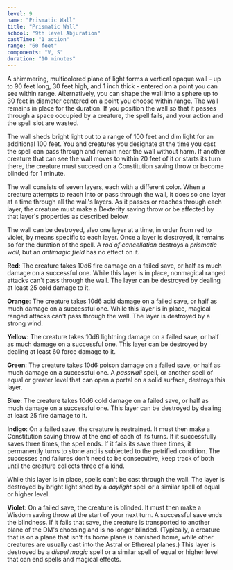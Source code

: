 ```yaml
---
level: 9
name: "Prismatic Wall"
title: "Prismatic Wall"
school: "9th level Abjuration"
castTime: "1 action"
range: "60 feet"
components: "V, S"
duration: "10 minutes"
---
```


A shimmering, multicolored plane of light forms a vertical opaque wall - up to 90 feet long, 30 feet high, and 1 inch thick - entered on a point you can see within range. Alternatively, you can shape the wall into a sphere up to 30 feet in diameter centered on a point you choose within range. The wall remains in place for the duration. If you position the wall so that it passes through a space occupied by a creature, the spell fails, and your action and the spell slot are wasted.

The wall sheds bright light out to a range of 100 feet and dim light for an additional 100 feet. You and creatures you designate at the time you cast the spell can pass through and remain near the wall without harm. If another creature that can see the wall moves to within 20 feet of it or starts its turn there, the creature must succeed on a Constitution saving throw or become blinded for 1 minute.

The wall consists of seven layers, each with a different color. When a creature attempts to reach into or pass through the wall, it does so one layer at a time through all the wall's layers. As it passes or reaches through each layer, the creature must make a Dexterity saving throw or be affected by that layer's properties as described below.

The wall can be destroyed, also one layer at a time, in order from red to violet, by means specific to each layer. Once a layer is destroyed, it remains so for the duration of the spell. A *rod of cancellation* destroys a *prismatic wall*, but an *antimagic field* has no effect on it.

**Red**: The creature takes 10d6 fire damage on a failed save, or half as much damage on a successful one. While this layer is in place, nonmagical ranged attacks can't pass through the wall. The layer can be destroyed by dealing at least 25 cold damage to it.

**Orange**: The creature takes 10d6 acid damage on a failed save, or half as much damage on a successful one. While this layer is in place, magical ranged attacks can't pass through the wall. The layer is destroyed by a strong wind.

**Yellow**: The creature takes 10d6 lightning damage on a failed save, or half as much damage on a successful one. This layer can be destroyed by dealing at least 60 force damage to it.

**Green**: The creature takes 10d6 poison damage on a failed save, or half as much damage on a successful one. A *passwall* spell, or another spell of equal or greater level that can open a portal on a solid surface, destroys this layer.

**Blue**: The creature takes 10d6 cold damage on a failed save, or half as much damage on a successful one. This layer can be destroyed by dealing at least 25 fire damage to it.

**Indigo**: On a failed save, the creature is restrained. It must then make a Constitution saving throw at the end of each of its turns. If it successfully saves three times, the spell ends. If it fails its save three times, it permanently turns to stone and is subjected to the petrified condition. The successes and failures don't need to be consecutive, keep track of both until the creature collects three of a kind.

While this layer is in place, spells can't be cast through the wall. The layer is destroyed by bright light shed by a *daylight* spell or a similar spell of equal or higher level.

**Violet**: On a failed save, the creature is blinded. It must then make a Wisdom saving throw at the start of your next turn. A successful save ends the blindness. If it fails that save, the creature is transported to another plane of the DM's choosing and is no longer blinded. (Typically, a creature that is on a plane that isn't its home plane is banished home, while other creatures are usually cast into the Astral or Ethereal planes.) This layer is destroyed by a *dispel magic* spell or a similar spell of equal or higher level that can end spells and magical effects.

